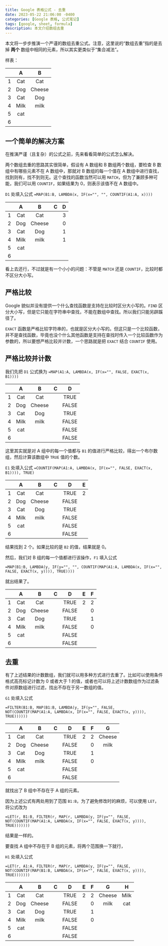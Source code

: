 ```yaml
---
title: Google 表格公式 - 去重
date: 2023-05-22 21:06:00 -0400
categories: [Google 表格, 公式笔记]
tags: [google, sheet, formula]
description: 本文介绍数组去重
---
```


本文将一步步推演一个严谨的数组去重公式。注意，这里说的“数组去重”指的是去掉 **两个** 数组中相同的元素，所以其实更类似于“集合减法”。

样表：

|   | A | B |
|:-:|:-:|:-:|
| 1 | Cat  | Cat    |
| 2 | Dog  | Cheese |
| 3 | Cat  | Dog    |
| 4 | Milk | milk   |
| 5 | cat  |        |
| 6 |      |

## 一个简单的解决方案

在推演严谨（且复杂）的公式之前，先来看看简单的公式怎么解决。

两个数组去重的思路其实很简单，假设有 A 数组和 B 数组两个数组，要检查 B 数组中有哪些元素不在 A 数组中，那就对 B 数组的每一个值在 A 数组中进行查找，找到则有，找不到则无。这个查找的函数当然可以用 `MATCH`，但为了兼顾多种可能，我们可以用 `COUNTIF`，如果结果为 0，则表示该值不在 A 数组中。

`D1` 处填入公式 `=MAP(B1:B, LAMBDA(x, IF(x="", "", COUNTIF(A1:A, x))))`

|   | A | B | C | D |
|:-:|:-:|:-:|:-:|:-:|
| 1 | Cat  | Cat    | | 3 |
| 2 | Dog  | Cheese | | 0 |
| 3 | Cat  | Dog    | | 1 |
| 4 | Milk | milk   | | 1 |
| 5 | cat  |        |
| 6 |      |

看上去还行，不过就是有一个小小的问题：不管是 `MATCH` 还是 `COUNTIF`，比较时都不区分大小写。

## 严格比较

Google 貌似并没有提供一个什么查找函数是支持在比较时区分大小写的。`FIND` 区分大小写，但是它只能在字符串中查找，不能在数组中查找。所以我们只能另辟蹊径了。

`EXACT` 函数是严格比较字符串的，也就是区分大小写的。但这只是一个比较函数，并不是查找函数，毕竟也没个什么其他函数是支持在查找时传入一个比较函数作为参数的，所以要想严格比较并计数，一个思路就是把 `EXACT` 结合 `COUNTIF` 使用。

## 严格比较并计数

我们先把 `D1` 公式换为 `=MAP(A1:A, LAMBDA(x, IF(x="", FALSE, EXACT(x, B1))))`

|   | A | B | C | D |
|:-:|:-:|:-:|:-:|:-:|
| 1 | Cat  | Cat    | | TRUE |
| 2 | Dog  | Cheese | | FALSE |
| 3 | Cat  | Dog    | | TRUE |
| 4 | Milk | milk   | | FALSE |
| 5 | cat  |        | | FALSE |
| 6 |      | | | FALSE |

这里其实就是对 A 组中的每一个值都与 `B1` 的值进行严格比较，得出一个布尔数组，然后计算该数组中 `TRUE` 值的个数。

`E1` 处填入公式 `=COUNTIF(MAP(A1:A, LAMBDA(x, IF(x="", FALSE, EXACT(x, B1)))), TRUE)`

|   | A | B | C | D | E |
|:-:|:-:|:-:|:-:|:-:|:-:|
| 1 | Cat  | Cat    | | TRUE | 2 |
| 2 | Dog  | Cheese | | FALSE |
| 3 | Cat  | Dog    | | TRUE |
| 4 | Milk | milk   | | FALSE |
| 5 | cat  |        | | FALSE |
| 6 |      | | | FALSE |

结果找到 2 个。如果比较的是 `B2` 的值，结果就是 0。

然后，我们对 B 组的每一个值都进行该操作，`F1` 填入公式

`=MAP(B1:B, LAMBDA(y, IF(y="", "", COUNTIF(MAP(A1:A, LAMBDA(x, IF(x="", FALSE, EXACT(x, y)))), TRUE))))`

就出结果了。

|   | A | B | C | D | E | F |
|:-:|:-:|:-:|:-:|:-:|:-:|:-:|
| 1 | Cat  | Cat    | | TRUE | 2 | 2 |
| 2 | Dog  | Cheese | | FALSE | | 0 |
| 3 | Cat  | Dog    | | TRUE | | 1 |
| 4 | Milk | milk   | | FALSE | | 0 |
| 5 | cat  |        | | FALSE |
| 6 |      | | | FALSE |

## 去重

有了上述结果的计数数组，我们就可以用多种方式进行去重了。比如可以使用条件格式高亮标记计数为 0 或者大于 1 的值，或者也可以将上述计数数组作为过滤条件对原数组进行过滤，找出不存在于另一数组的值。

`G1` 处填入公式

`=FILTER(B1:B, MAP(B1:B, LAMBDA(y, IF(y="", FALSE, NOT(COUNTIF(MAP(A1:A, LAMBDA(x, IF(x="", FALSE, EXACT(x, y)))), TRUE))))))`

|   | A | B | C | D | E | F | G |
|:-:|:-:|:-:|:-:|:-:|:-:|:-:|:-:|
| 1 | Cat  | Cat    | | TRUE | 2 | 2 | Cheese |
| 2 | Dog  | Cheese | | FALSE | | 0 | milk |
| 3 | Cat  | Dog    | | TRUE | | 1 |
| 4 | Milk | milk   | | FALSE | | 0 |
| 5 | cat  |        | | FALSE |
| 6 |      | | | FALSE |

就找出了 B 组中不存在于 A 组的元素。

因为上述公式有两处用到了范围 `B1:B`，为了避免修改时的麻烦，可以使用 `LET`，将公式改为

`=LET(r, B1:B, FILTER(r, MAP(r, LAMBDA(y, IF(y="", FALSE, NOT(COUNTIF(MAP(A1:A, LAMBDA(x, IF(x="", FALSE, EXACT(x, y)))), TRUE)))))))`

结果是一样的。

要查找 A 组中不存在于 B 组的元素，将两个范围换一下就行，

`H1` 处填入公式

`=LET(r, A1:A, FILTER(r, MAP(r, LAMBDA(y, IF(y="", FALSE, NOT(COUNTIF(MAP(B1:B, LAMBDA(x, IF(x="", FALSE, EXACT(x, y)))), TRUE)))))))`

|   | A | B | C | D | E | F | G | H |
|:-:|:-:|:-:|:-:|:-:|:-:|:-:|:-:|:-:|
| 1 | Cat  | Cat    | | TRUE | 2 | 2 | Cheese | Milk |
| 2 | Dog  | Cheese | | FALSE | | 0 | milk | cat |
| 3 | Cat  | Dog    | | TRUE | | 1 |
| 4 | Milk | milk   | | FALSE | | 0 |
| 5 | cat  |        | | FALSE |
| 6 |      | | | FALSE |
